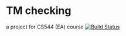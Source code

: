 # TM checking
a project for CS544 (EA) course
[![Build Status](https://dev.azure.com/ahussein0459/CS544(EA)%20Project/_apis/build/status/CS544(EA)%20Project-Maven-CI?branchName=master)](https://dev.azure.com/ahussein0459/CS544(EA)%20Project/_build/latest?definitionId=1&branchName=master)